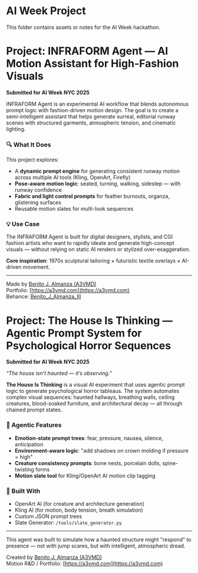 # AI Week Project
This folder contains assets or notes for the AI Week hackathon.
# Project: INFRAFORM Agent — AI Motion Assistant for High-Fashion Visuals

**Submitted for AI Week NYC 2025**

INFRAFORM Agent is an experimental AI workflow that blends autonomous prompt logic with fashion-driven motion design. The goal is to create a semi-intelligent assistant that helps generate surreal, editorial runway scenes with structured garments, atmospheric tension, and cinematic lighting.

### 🔍 What It Does

This project explores:
- A **dynamic prompt engine** for generating consistent runway motion across multiple AI tools (Kling, OpenArt, Firefly)
- **Pose-aware motion logic**: seated, turning, walking, sidestep — with runway confidence
- **Fabric and light control prompts** for feather burnouts, organza, glistening surfaces
- Reusable motion slates for multi-look sequences

### 💡 Use Case

The INFRAFORM Agent is built for digital designers, stylists, and CGI fashion artists who want to rapidly ideate and generate high-concept visuals — without relying on static AI renders or stylized over-exaggeration.

**Core inspiration**: 1970s sculptural tailoring × futuristic textile overlays × AI-driven movement.

---

Made by [Benito J. Almanza (A3VMD)](https://a3vmd.com)  
Portfolio: [https://a3vmd.com](https://a3vmd.com)  
Behance: [Benito_J_Almanza_III](https://www.behance.net/Benito_J_Almanza_III)
# Project: The House Is Thinking — Agentic Prompt System for Psychological Horror Sequences

**Submitted for AI Week NYC 2025**

_“The house isn’t haunted — it’s observing.”_

**The House Is Thinking** is a visual AI experiment that uses agentic prompt logic to generate psychological horror tableaus. The system automates complex visual sequences: haunted hallways, breathing walls, ceiling creatures, blood-soaked furniture, and architectural decay — all through chained prompt states.

### 👻 Agentic Features

- **Emotion-state prompt trees**: fear, pressure, nausea, silence, anticipation
- **Environment-aware logic**: "add shadows on crown molding if pressure = high"
- **Creature consistency prompts**: bone nests, porcelain dolls, spine-twisting forms
- **Motion slate tool** for Kling/OpenArt AI motion clip tagging

### 🔬 Built With

- OpenArt AI (for creature and architecture generation)
- Kling AI (for motion, body tension, breath simulation)
- Custom JSON prompt trees
- Slate Generator: `/tools/slate_generator.py`

---

This agent was built to simulate how a haunted structure might "respond" to presence — not with jump scares, but with intelligent, atmospheric dread.

Created by [Benito J. Almanza (A3VMD)](https://a3vmd.com)  
Motion R&D / Portfolio: [https://a3vmd.com](https://a3vmd.com)
